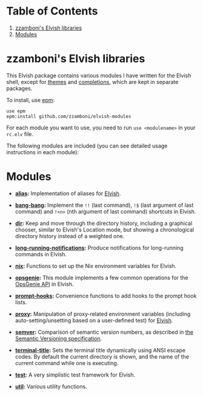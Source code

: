 
# Table of Contents

1.  [zzamboni's Elvish libraries](#org5c1a138)
2.  [Modules](#org8971133)



<a id="org5c1a138"></a>

# zzamboni's Elvish libraries

This Elvish package contains various modules I have written for the
Elvish shell, except for [themes](https://github.com/zzamboni/elvish-themes/) and [completions](https://github.com/zzamboni/elvish-completions), which are kept in
separate packages.

To install, use [epm](https://elvish.io/ref/epm.html):

    use epm
    epm:install github.com/zzamboni/elvish-modules

For each module you want to use, you need to run `use <modulename>` in
your `rc.elv` file.

The following modules are included (you can see detailed usage
instructions in each module):


<a id="org8971133"></a>

# Modules

-   **[alias](alias.md):** Implementation of aliases for [Elvish](http://elvish.io).

-   **[bang-bang](bang-bang.md):** Implement the `!!` (last command), `!$` (last argument of last command) and `!<n>` (nth argument of last command) shortcuts in Elvish.

-   **[dir](dir.md):** Keep and move through the directory history, including a graphical chooser, similar to Elvish's Location mode, but showing a chronological directory history instead of a weighted one.

-   **[long-running-notifications](long-running-notifications.md):** Produce notifications for long-running commands in Elvish.

-   **[nix](nix.md):** Functions to set up the Nix environment variables for Elvish.

-   **[opsgenie](opsgenie.md):** This module implements a few common operations for the [OpsGenie API](https://docs.opsgenie.com/docs/api-overview) in Elvish.

-   **[prompt-hooks](prompt-hooks.md):** Convenience functions to add hooks to the prompt hook lists.

-   **[proxy](proxy.md):** Manipulation of proxy-related environment variables (including auto-setting/unsetting based on a user-defined test) for [Elvish](http://elvish.io).

-   **[semver](semver.md):** Comparison of semantic version numbers, as described in [the Semantic Versioning specification](https://semver.org/#spec-item-11).

-   **[terminal-title](terminal-title.md):** Sets the terminal title dynamically using ANSI escape codes. By default the current directory is shown, and the name of the current command while one is executing.

-   **[test](test.md):** A very simplistic test framework for Elvish.

-   **[util](util.md):** Various utility functions.
